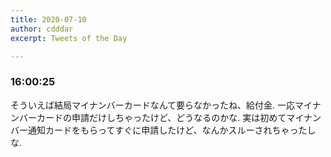 ```yaml
---
title: 2020-07-10
author: cdddar
excerpt: Tweets of the Day

---
```


### 16:00:25

そういえば結局マイナンバーカードなんて要らなかったね、給付金.
一応マイナンバーカードの申請だけしちゃったけど、どうなるのかな.
実は初めてマイナンバー通知カードをもらってすぐに申請したけど、なんかスルーされちゃったしな.

